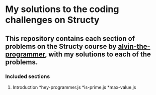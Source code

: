 # My solutions to the coding challenges on Structy

## This repository contains each section of problems on the Structy course by [alvin-the-programmer](https://github.com/alvin-the-programmer), with my solutions to each of the problems.

### Included sections

1. Introduction
   *hey-programmer.js
   *is-prime.js
   \*max-value.js
